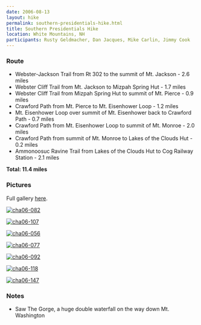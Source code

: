 ```yaml
---
date: 2006-08-13
layout: hike
permalink: southern-presidentials-hike.html
title: Southern Presidentials Hike
location: White Mountains, NH
participants: Rusty Geldmacher, Dan Jacques, Mike Carlin, Jimmy Cook
---
```


### Route

  * Webster-Jackson Trail from Rt 302 to the summit of Mt. Jackson - 2.6 miles
  * Webster Cliff Trail from Mt. Jackson to Mizpah Spring Hut - 1.7 miles
  * Webster Cliff Trail from Mizpah Spring Hut to summit of Mt. Pierce - 0.9 miles
  * Crawford Path from Mt. Pierce to Mt. Eisenhower Loop - 1.2 miles
  * Mt. Eisenhower Loop over summit of Mt. Eisenhower back to Crawford Path - 0.7 miles
  * Crawford Path from Mt. Eisenhower Loop to summit of Mt. Monroe - 2.0 miles
  * Crawford Path from summit of Mt. Monroe to Lakes of the Clouds Hut - 0.2 miles
  * Ammonoosuc Ravine Trail from Lakes of the Clouds Hut to Cog Railway Station - 2.1 miles

**Total: 11.4 miles**

### Pictures

Full gallery [here](http://www.flickr.com/photos/geldmacher/sets/72157594559186727/).

[![cha06-082](http://farm1.static.flickr.com/163/404166655_be605eac9d.jpg)](http://www.flickr.com/photos/geldmacher/404166655/)

[![cha06-107](http://farm1.static.flickr.com/188/404173879_5883363f9b.jpg)](http://www.flickr.com/photos/geldmacher/404173879/)

[![cha06-056](http://farm1.static.flickr.com/162/404161457_8f44280c01.jpg)](http://www.flickr.com/photos/geldmacher/404161457/)

[![cha06-077](http://farm1.static.flickr.com/161/404165859_04fd5ff865.jpg)](http://www.flickr.com/photos/geldmacher/404165859/)

[![cha06-092](http://farm1.static.flickr.com/184/404169787_f2a9e1629d.jpg)](http://www.flickr.com/photos/geldmacher/404169787/)

[![cha06-118](http://farm1.static.flickr.com/150/404179282_c2c902e62f.jpg)](http://www.flickr.com/photos/geldmacher/404179282/)

[![cha06-147](http://farm1.static.flickr.com/186/404183903_7f10887e0f.jpg)](http://www.flickr.com/photos/geldmacher/404183903/)

### Notes

  * Saw The Gorge, a huge double waterfall on the way down Mt. Washington
